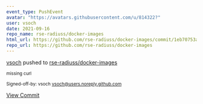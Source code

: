 ```yaml
---
event_type: PushEvent
avatar: "https://avatars.githubusercontent.com/u/814322?"
user: vsoch
date: 2021-09-16
repo_name: rse-radiuss/docker-images
html_url: https://github.com/rse-radiuss/docker-images/commit/1eb70753a269462ff21d1340f2fc408e0c2aa06a
repo_url: https://github.com/rse-radiuss/docker-images
---
```


<a href='https://github.com/vsoch' target='_blank'>vsoch</a> pushed to <a href='https://github.com/rse-radiuss/docker-images' target='_blank'>rse-radiuss/docker-images</a>

<small>missing curl

Signed-off-by: vsoch <vsoch@users.noreply.github.com></small>

<a href='https://github.com/rse-radiuss/docker-images/commit/1eb70753a269462ff21d1340f2fc408e0c2aa06a' target='_blank'>View Commit</a>